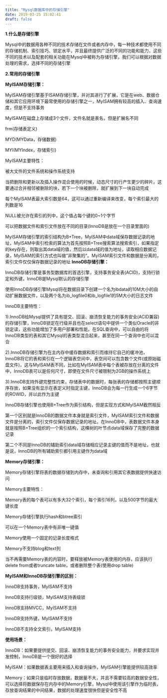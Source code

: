 ```yaml
---
title: "Mysql数据库中的存储引擎"
date: 2019-03-25 15:02:41
draft: false
---
```

**1.什么是存储引擎**

Mysql中的数据用各种不同的技术存储在文件或者内存中，每一种技术都使用不同的存储机制、索引技巧、锁定水平，并且最终提供广泛的不同的功能和能力，这些不同的技术以及配套的相关功能在Mysql中被称为存储引擎，我们可以根据对数据处理的需求，选择不同的存储引擎

**2.常用的存储引擎**

**MyISAM存储引擎：**

MyISAM存储引擎基于ISAM存储引擎，并对其进行了扩展，它是在web、数据仓储和其它应用环境下最常使用的存储引擎之一，MyISAM拥有较高的插入、查询速度，但是不支持事务

MyISAM在磁盘上存储成3个文件，文件名就是表名，但是扩展名不同

frm(存储表定义)

MYD(MYData，存储数据)

MYI(MYIndex，存储索引)

MyISAM主要特性：

被大文件的文件系统和操作系统支持

当把删除和更新以及插入操作混合使用的时候，动态尺寸的行产生更少的碎片。这要通过合并相邻被删除的块，若下一个块被删除，就扩展到下一块自动完成

每个MyISAM表最大索引数是64，这可以通过重新编译来改变，每个索引最大的列数是16

NULL被允许在索引的列中，这个值占每个键的0~1个字节

可以把数据文件和索引文件放在不同的目录(InnoDB是放在一个目录里面的)

MyISAM存储引擎的索引结构为B+Tree，MyISAM中data域保存数据记录的地址，MyISAM中索引检索的算法为首先按照B+Tree搜索算法搜索索引，如果指定的key存在，则取出其data域的值，然后以data域的值为地址，读取相应数据记录，MyISAM的索引方式也叫做”非聚集的“。MyISAM索引文件和数据是分离的，索引文件仅仅保存数据记录的地址
**InnoDB存储引擎：**

InnoDB存储引擎是事务型数据库的首选引擎，支持事务安全表(ACID)，支持行锁定和外键，InnoDB是Mysql默认的存储引擎

使用InnoDB存储引擎Mysql将在数据目录下创建一个名为ibdata的10M大小的自动扩展数据文件，以及两个名为ib_logfile0和ib_logfile1的5M大小的日志文件

InnoDB主要特性：

1).InnoDB给Mysql提供了具有提交、回滚、崩溃恢复能力的事务安全(ACID兼容)的存储引擎，InnoDB锁定在行级并且也在select语句中提供一个类似Oracle的非锁定读，这些功能增加了多用户部署和性能。在SQL查询中，可以自由的将InnoDB类型的表和其它Mysql的表类型混合起来，甚至在同一个查询中也可以混合

2).InnoDB存储引擎为在主内存中缓存数据和索引而维持它自己的缓冲池，InnoDB将它的表和索引在一个逻辑表空间中，表空间可以包含数个文件(或原始磁盘文件)，这与MyISAM表不同，比如在MyISAM表中每个表被存放在分离的文件中，InnoDB表可以是任何尺寸，即使在文件尺寸被限制为2GB的操作系统上

3).InnoDB支持外键完整性约束，存储表中的数据时，每张表的存储都按照主键顺序存放，如果没有显示在表定义时指定主键，InnoDB会为每一行生成一个6字节的ROWID，并以此作为主键

InnoDB存储引擎也使用B+Tree作为索引结构，但是实现方式和MyISAM截然相反

第一个区别就是InnoDB的数据文件本身就是索引文件，MyISAM索引文件和数据文件是分离的，索引文件仅保存数据记录的地址。在InnoDB中，表数据文件本身就是按照B+Tree组织的一个索引结构，这棵树的叶节点data域保存了完整的数据记录

第二个不同是InnoDB的辅助索引data域存储相应记录主键的值而不是地址，也就是说，InnoDB的所有辅助索引都引用主键作为data域

**Memory存储引擎：**

Memory存储引擎将表的数据存储到内存中，未查询和引用其它表数据提供快速访问

Memory主要特性：

Memory表的每个表可以有多大32个索引，每个索引16列，以及500字节的最大键长度

Memory存储引擎执行hash和btree索引

可以在一个Memory表中有非唯一键值

Memory使用一个固定的记录长度格式

Memory不支持blog和text列

当不再需要Memory表的内容时，要释放被Memory表使用的内存，应该执行delete from或者truncate table，或者删除整个表(使用drop table)

**MyISAM和InnoDB存储引擎的区别：**

InnoDB支持事务，MyISAM不支持

InnoDB支持行级锁，MyISAM支持表级锁

InnoDB支持MVCC，MyISAM不支持

InnoDB支持外键，MyISAM不支持

InnoDB不支持全文索引，MyISAM支持

**使用场景：**

InnoDB：如果要提供提交、回滚、崩溃恢复能力的事务安全能力，并要求实现并发控制，InnoDB是一个很好的选择

MyISAM：如果数据表主要用来插入和查询操作，MyISAM引擎能提供较高效率

Memory：如果只是临时存放数据，数据量不大，并且不需要较高的数据安全性，可以选择将数据保存在内存中的Memory引擎，Mysql中使用该引擎作为临时表，存放查询结果的中间结果，数据的处理速度很快但是安全性不高